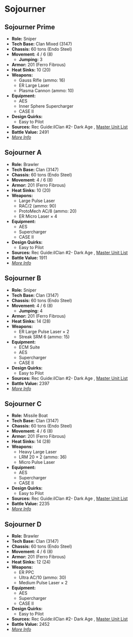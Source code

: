 # Sojourner 

## Sojourner Prime 

- **Role:** Sniper 
- **Tech Base:** Clan Mixed (3147) 
- **Chassis:** 60 tons (Endo Steel) 
- **Movement:** 4 / 6 (8) 
  - **Jumping:** 3 
- **Armor:** 201 (Ferro Fibrous) 
- **Heat Sinks:** 10 (20) 
- **Weapons:** 
  - Gauss Rifle (ammo: 16) 
  - ER Large Laser 
  - Plasma Cannon (ammo: 10) 
- **Equipment:** 
  - AES 
  - Inner Sphere Supercharger 
  - CASE II 
- **Design Quirks:** 
  - Easy to Pilot 
- **Sources:** Rec Guide:ilClan #2- Dark Age , [Master Unit List](http://masterunitlist.info/Unit/Details/7443/sojourner-prime) 
- **Battle Value:** 2491 
- [*More Info*](sojourner/sojourner_prime.md) 

## Sojourner A 

- **Role:** Brawler 
- **Tech Base:** Clan (3147) 
- **Chassis:** 60 tons (Endo Steel) 
- **Movement:** 4 / 6 (8) 
- **Armor:** 201 (Ferro Fibrous) 
- **Heat Sinks:** 10 (20) 
- **Weapons:** 
  - Large Pulse Laser 
  - RAC/2 (ammo: 90) 
  - ProtoMech AC/8 (ammo: 20) 
  - ER Micro Laser × 4 
- **Equipment:** 
  - AES 
  - Supercharger 
  - CASE II 
- **Design Quirks:** 
  - Easy to Pilot 
- **Sources:** Rec Guide:ilClan #2- Dark Age , [Master Unit List](http://masterunitlist.info/Unit/Details/7444/sojourner-a) 
- **Battle Value:** 1911 
- [*More Info*](sojourner/sojourner_a.md) 

## Sojourner B 

- **Role:** Sniper 
- **Tech Base:** Clan (3147) 
- **Chassis:** 60 tons (Endo Steel) 
- **Movement:** 4 / 6 (8) 
  - **Jumping:** 4 
- **Armor:** 201 (Ferro Fibrous) 
- **Heat Sinks:** 14 (28) 
- **Weapons:** 
  - ER Large Pulse Laser × 2 
  - Streak SRM 6 (ammo: 15) 
- **Equipment:** 
  - ECM Suite 
  - AES 
  - Supercharger 
  - CASE II 
- **Design Quirks:** 
  - Easy to Pilot 
- **Sources:** Rec Guide:ilClan #2- Dark Age , [Master Unit List](http://masterunitlist.info/Unit/Details/7445/sojourner-b) 
- **Battle Value:** 2397 
- [*More Info*](sojourner/sojourner_b.md) 

## Sojourner C 

- **Role:** Missile Boat 
- **Tech Base:** Clan (3147) 
- **Chassis:** 60 tons (Endo Steel) 
- **Movement:** 4 / 6 (8) 
- **Armor:** 201 (Ferro Fibrous) 
- **Heat Sinks:** 14 (28) 
- **Weapons:** 
  - Heavy Large Laser 
  - LRM 20 × 2 (ammo: 36) 
  - Micro Pulse Laser 
- **Equipment:** 
  - AES 
  - Supercharger 
  - CASE II 
- **Design Quirks:** 
  - Easy to Pilot 
- **Sources:** Rec Guide:ilClan #2- Dark Age , [Master Unit List](http://masterunitlist.info/Unit/Details/7446/sojourner-c) 
- **Battle Value:** 2235 
- [*More Info*](sojourner/sojourner_c.md) 

## Sojourner D 

- **Role:** Brawler 
- **Tech Base:** Clan (3147) 
- **Chassis:** 60 tons (Endo Steel) 
- **Movement:** 4 / 6 (8) 
- **Armor:** 201 (Ferro Fibrous) 
- **Heat Sinks:** 12 (24) 
- **Weapons:** 
  - ER PPC 
  - Ultra AC/10 (ammo: 30) 
  - Medium Pulse Laser × 2 
- **Equipment:** 
  - AES 
  - Supercharger 
  - CASE II 
- **Design Quirks:** 
  - Easy to Pilot 
- **Sources:** Rec Guide:ilClan #2- Dark Age , [Master Unit List](http://masterunitlist.info/Unit/Details/7447/sojourner-d) 
- **Battle Value:** 2452 
- [*More Info*](sojourner/sojourner_d.md) 


